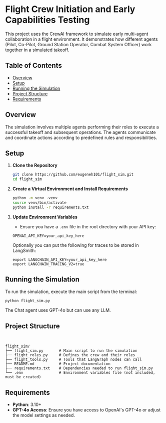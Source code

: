 
# Flight Crew Initiation and Early Capabilities Testing

This project uses the CrewAI framework to simulate early multi-agent collaboration in a flight environment. It demonstrates how different agents (Pilot, Co-Pilot, Ground Station Operator, Combat System Officer) work together in a simulated takeoff.

## Table of Contents
- [Overview](#overview)
- [Setup](#setup)
- [Running the Simulation](#running-the-simulation)
- [Project Structure](#project-structure)
- [Requirements](#requirements)

## Overview
The simulation involves multiple agents performing their roles to execute a successful takeoff and subsequent operations. The agents communicate and coordinate actions according to predefined rules and responsibilities.

## Setup

1. **Clone the Repository**
   ```bash
   git clone https://github.com/eugeneh101/flight_sim.git
   cd flight_sim
   ```

2. **Create a Virtual Environment and Install Requirements**
   ```bash
   python -m venv .venv
   source venv/bin/activate
   python install -r requirements.txt
   ```

3. **Update Environment Variables**
   - Ensure you have a `.env` file in the root directory with your API key:
   ```
   OPENAI_API_KEY=your_api_key_here
   ```
   Optionally you can put the following for traces to be stored in LangSmith:
   ```
   export LANGCHAIN_API_KEY=your_api_key_here
   export LANGCHAIN_TRACING_V2=true
   ```

## Running the Simulation
To run the simulation, execute the main script from the terminal:

```bash
python flight_sim.py
```
The Chat agent uses GPT-4o but can use any LLM.

## Project Structure

```
						

flight_sim/
├── flight_sim.py       # Main script to run the simulation
├── flight_roles.py     # Defines the crew and their roles
├── flight_tools.py     # Tools that LangGraph nodes can call
├── README.md           # Project documentation
├── requirements.txt    # Dependencies needed to run flight_sim.py
└── .env                # Environment variables file (not included, must be created)
```

## Requirements

- **Python**: 3.10+
- **GPT-4o Access**: Ensure you have access to OpenAI's GPT-4o or adjust the model settings as needed.
